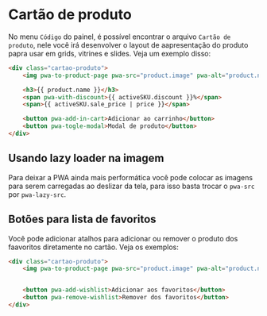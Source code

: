 # Cartão de produto

No menu `Código` do painel, é possível encontrar o arquivo `Cartão de produto`, nele você irá desenvolver o layout de aapresentação do produto papra usar em grids, vitrines e slides. Veja um exemplo disso:

```html
<div class="cartao-produto">
    <img pwa-to-product-page pwa-src="product.image" pwa-alt="product.name">

    <h3>{{ product.name }}</h3>
    <span pwa-with-discount>{{ activeSKU.discount }}%</span>
    <span>{{ activeSKU.sale_price | price }}</span>

    <button pwa-add-in-cart>Adicionar ao carrinho</button>
    <button pwa-togle-modal>Modal de produto</button>
</div>
```

## Usando lazy loader na imagem

Para deixar a PWA ainda mais performática você pode colocar as imagens para serem carregadas ao deslizar da tela, para isso basta trocar o `pwa-src` por `pwa-lazy-src`. 

## Botões para lista de favoritos

Você pode adicionar atalhos para adicionar ou remover o produto dos faavoritos diretamente no cartão. Veja os exemplos:

```html
<div class="cartao-produto">
    <img pwa-to-product-page pwa-src="product.image" pwa-alt="product.name">


    <button pwa-add-wishlist>Adicionar aos favoritos</button>
    <button pwa-remove-wishlist>Remover dos favoritos</button>
</div>
```